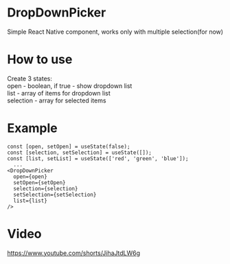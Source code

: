 # DropDownPicker
Simple React Native component, works only with multiple selection(for now)
# How to use
Create 3 states:  
open - boolean, if true - show dropdown list  
list - array of items for dropdown list  
selection - array for selected items
# Example
```
const [open, setOpen] = useState(false);
const [selection, setSelection] = useState([]);
const [list, setList] = useState(['red', 'green', 'blue']);
  ...
<DropDownPicker
  open={open}
  setOpen={setOpen}
  selection={selection}
  setSelection={setSelection}
  list={list}
/>
```

# Video
https://www.youtube.com/shorts/JihaJtdLW6g
